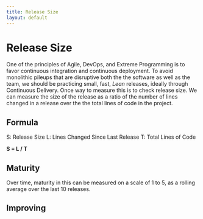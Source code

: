 ```yaml
---
title: Release Size
layout: default
---
```

# Release Size
One of the principles of Agile, DevOps, and Extreme Programming is to favor continuous integration and continuous deployment. To avoid monolithic pileups that are disruptive both the the software as well as the team, we should be practicing small, fast, *Lean* releases, ideally through Continuous Delivery. Once way to measure this is to check release size. We can measure the size of the release as a ratio of the number of lines changed in a release over the the total lines of code in the project.

## Formula
S: Release Size
L: Lines Changed Since Last Release
T: Total Lines of Code

**S = L / T**

## Maturity
Over time, maturity in this can be measured on a scale of 1 to 5, as a rolling average over the last 10 releases.
## Improving